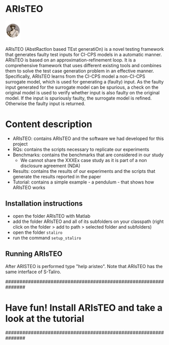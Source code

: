 # ARIsTEO

<img src="./Logo.png" alt="ARIsTEO logo" width="48">

ARIsTEO (AbstRactIon based TEst generatiOn) is a novel testing framework that generates faulty test inputs for CI-CPS models in a automatic manner.
ARIsTEO is based on an approximation-refinement loop.
It is a comprehensive framework that uses different existing tools and combines them to solve the test case generation problem in an effective manner.
Specifically, ARIsTEO learns from the CI-CPS model a non-CI-CPS surrogate model, which is used for generating a (faulty) input.
As the faulty input generated for the surrogate model can be spurious, a check on the original model is used to verify whether input is also faulty on the original model. If the input is spuriously faulty, the surrogate model is refined. Otherwise the faulty input is returned.

# Content description
- ARIsTEO: contains ARIsTEO and the software we had developed for this project
- RQs: contains the scripts necessary to replicate our experiments
- Benchmarks: contains the benchmarks that are considered in our study
    * We cannot share the XXXEx case study as it is part of a non disclosure agreement (NDA)
- Results: contains the results of our experiments and the scripts that generate the results reported in the paper
- Tutorial: contains a simple example - a pendulum -  that shows how ARIsTEO works

## Installation instructions
- open the folder ARIsTEO with Matlab
- add the folder ARIsTEO and all of its subfolders on your classpath (right click on the folder > add to path > selected folder and subfolders)
- open the folder ``staliro``
- run the command ``setup_staliro``

## Running ARIsTEO
After ARISTEO is performed type "help aristeo".
Note that ARIsTEO has the same interface of S-Taliro.

###############################################################
# Have fun! Install ARIsTEO and take a look at the tutorial
###############################################################
